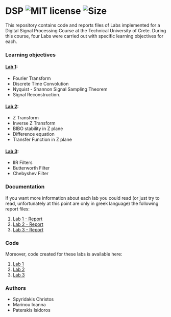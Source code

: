 # DSP ![MIT license](https://img.shields.io/github/license/CSpyridakis/DSP?style=plastic) ![Size](https://img.shields.io/github/repo-size/CSpyridakis/DSP.svg?style=plastic)

This repository contains code and reports files of Labs implemented for a Digital Signal Processing Course at the Technical University of Crete.
During this course, four Labs were carried out with specific learning objectives for each.

### Learning objectives
#### [Lab 1](./Exercise-1): 
* Fourier Transform
* Discrete Time Convolution
* Nyquist - Shannon Signal Sampling Theorem
* Signal Reconstruction.

#### [Lab 2](./Exercise-2): 
* Z Transform 
* Inverse Z Transform
* BIBO stability in Z plane 
* Difference equation
* Transfer Function in Z plane

#### [Lab 3](./Exercise-3): 
* IIR Filters 
* Butterworth Filter
* Chebyshev Filter

### Documentation
If you want more information about each lab you could read (or just try to read, unfortunately at this point are only in greek language) the following report files:

1. [Lab 1 - Report](./Exercise-1/doc/DSP%20LAB-1%20REPORT.pdf)
2. [Lab 2 - Report](./Exercise-2/doc/DSP_Lab2_Report.pdf)
3. [Lab 3 - Report](./Exercise-3/doc/DSP-LAB-3_REPORT.pdf)

### Code
Moreover, code created for these labs is available here:

1. [Lab 1](./Exercise-1/src)
2. [Lab 2](./Exercise-2/src)
3. [Lab 3](./Exercise-3/src)

### Authors
* Spyridakis Christos
* Marinou Ioanna
* Paterakis Isidoros
